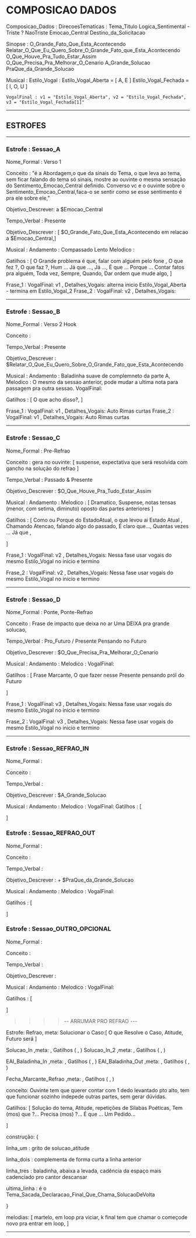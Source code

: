 # COMPOSICAO DADOS

Composicao_Dados :
  DirecoesTematicas :
    Tema_Titulo
    Logica_Sentimental - Triste ? NaoTriste
    Emocao_Central
    Destino_da_Solicitacao

  Sinopse :
    O_Grande_Fato_Que_Esta_Acontecendo
    Relatar_O_Que_Eu_Quero_Sobre_O_Grande_Fato_que_Esta_Acontecendo
    O_Que_Houve_Pra_Tudo_Estar_Assim
    O_Que_Precisa_Pra_Melhorar_O_Cenario
    A_Grande_Solucao
    PraQue_da_Grande_Solucao

  Musical :
    Estilo_Vogal :
      Estilo_Vogal_Aberta = [ A, E ]
      Estilo_Vogal_Fechada = [ I, O, U ]

    VogalFinal : v1 = "Estilo_Vogal_Aberta", v2 = "Estilo_Vogal_Fechada", v3 = "Estilo_Vogal_Fechada[1]"

---

## ESTROFES

---

### Estrofe : Sessao_A

Nome_Formal : Verso 1

Conceito : "é a Abordagem,o que da sinais do Tema, o que leva ao tema, sem ficar falando do tema só sinais, mostre ao ouvinte o mesma sensação do Sentimento_Emocao_Central definido. Converso vc e o ouvinte sobre o Sentimento_Emocao_Central,faca-o se sentir como se esse sentimento é pra ele sobre ele,"

Objetivo_Descrever:  a $Emocao_Central

Tempo_Verbal : Presente

Objetivo_Descrever : [ $O_Grande_Fato_Que_Esta_Acontecendo em relacao a $Emocao_Central,]

Musical :
  Andamento : Compassado Lento
  Melodico :


Gatilhos : [
O Grande problema é que,
falar com alguém pelo fone ,
O que fez ?,
O que faz ?,
Hum ...
Já que ..., Já ...,
É que ...
Porque ...
Contar fatos pra alguém,
Toda vez,
Sempre,
Quando,
Dar ordem que mude algo,
]

Frase_1 : VogalFinal: v1 , Detalhes_Vogais: alterna inicio Estilo_Vogal_Aberta - termina em Estilo_Vogal_2
Frase_2 : VogalFinal: v2 , Detalhes_Vogais:


---

### Estrofe : Sessao_B

Nome_Formal : Verso 2 Hook

Conceito :

Tempo_Verbal : Presente

Objetivo_Descrever : $Relatar_O_Que_Eu_Quero_Sobre_O_Grande_Fato_que_Esta_Acontecendo

Musical :
  Andamento : Baladinha suave de complemneto da parte A,
  Melodico : O mesmo da sessao anterior, pode mudar a ultima nota para passagem pra outra sessao.
  VogalFinal:


Gatilhos : [
O que acho disso?,
]

Frase_1 : VogalFinal: v1 , Detalhes_Vogais: Auto Rimas curtas
Frase_2 : VogalFinal: v1 , Detalhes_Vogais: Auto Rimas curtas

---

### Estrofe : Sessao_C

Nome_Formal : Pre-Refrao

Conceito : gera no ouvinte: [ suspense, expectativa que será resolvida com gancho na solução do refrao  ]

Tempo_Verbal : Passado & Presente

Objetivo_Descrever : $O_Que_Houve_Pra_Tudo_Estar_Assim

Musical :
  Andamento :
  Melodico : [ Dramatico, Suspense, notas tensas (menor, com setima, diminuto) oposto das partes anteriores ]


Gatilhos : [
Como ou Porque do EstadoAtual,
o que levou ai Estado Atual , Chamando Atencao,
falando algo do passado,
É claro que...,
Quantas vezes ...
Já que ,

]

Frase_1 : VogalFinal: v2 , Detalhes_Vogais: Nessa fase usar vogais do mesmo Estilo_Vogal no inicio e termino

Frase_2 : VogalFinal: v2 , Detalhes_Vogais: Nessa fase usar vogais do mesmo Estilo_Vogal no inicio e termino

---

### Estrofe : Sessao_D

Nome_Formal : Ponte, Ponte-Refrao

Conceito : Frase de impacto que deixa no ar Uma DEIXA pra grande solucao,

Tempo_Verbal : Pro_Futuro / Presente Pensando no Futuro

Objetivo_Descrever : $O_Que_Precisa_Pra_Melhorar_O_Cenario

Musical :
  Andamento :
  Melodico :
  VogalFinal:

Gatilhos : [
Frase Marcante,
O que fazer nesse Presente pensando pról do Futuro

]

Frase_1 : VogalFinal: v3 , Detalhes_Vogais: Nessa fase usar vogais do mesmo Estilo_Vogal no inicio e termino

Frase_2 : VogalFinal: v3 , Detalhes_Vogais: Nessa fase usar vogais do mesmo Estilo_Vogal no inicio e termino

---


### Estrofe : Sessao_REFRAO_IN

Nome_Formal :

Conceito :

Tempo_Verbal :

Objetivo_Descrever : $A_Grande_Solucao

Musical :
  Andamento :
  Melodico :
  VogalFinal:
Gatilhos : [

]


### Estrofe : Sessao_REFRAO_OUT

Nome_Formal :

Conceito :

Tempo_Verbal :

Objetivo_Descrever : + $PraQue_da_Grande_Solucao

Musical :
  Andamento :
  Melodico :
  VogalFinal:

Gatilhos : [

]


### Estrofe : Sessao_OUTRO_OPCIONAL

Nome_Formal :

Conceito :

Tempo_Verbal :

Objetivo_Descrever :

Musical :
  Andamento :
  Melodico :
  VogalFinal:

Gatilhos : [

]

>>>> -- ARRUMAR PRO REFRAO ---



Estrofe: Refrao, meta: Solucionar o Caso:[ O que Resolve o Caso, Atitude, Futuro será ]

  Solucao_In  ,meta: , Gatilhos ( , )
  Solucao_In_2 ,meta: , Gatilhos ( , )

  EAI_Baladinha_In ,meta: , Gatilhos ( , )
  EAI_Baladinha_Out ,meta: , Gatilhos ( , )

  Fecha_Marcante_Refrao ,meta: , Gatilhos ( , )


conceito: Ouvinte tem que querer contar com 1 dedo levantado pto alto, tem que funcionar sozinho indepede outras partes, sem gerar dúvidas.

Gatilhos: [
  Solução do tema,
  Atitude,
  repetições de Silabas Poéticas,
  Tem (mos) que ?...
  Precisa (mos) ?...
  É que ...
  Um Pedido...

]

construção: {

 linha_um : grito de solucao_atitude

 linha_dois : complementa de forma curta a linha anterior

 linha_tres : baladinha, abaixa a levada, cadência da espaço mais cadenciado pro cantor descansar

ultima_linha : é o Tema_Sacada_Declaracao_Final_Que_Chama_SolucaoDeVolta

}

melodias: [  martelo,  em loop pra viciar, k final tem que chamar o começode novo pra entrar em loop, ]

---

